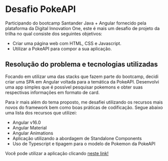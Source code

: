 # Desafio PokeAPI

Participando do bootcamp Santander Java + Angular fornecido pela plataforma da Digital Innovation One, este é mais um desafio de projeto da trilha no qual consiste dos seguintes objetivos:

- Criar uma página web com HTML, CSS e Javascript.
- Utilizar a PokeAPI para compor a sua aplicação.

## Resolução do problema e tecnologias utilizadas

Focando em utilizar uma das stacks que fazem parte do bootcamp, decidi criar uma SPA em Angular voltada para a temática da PokeAPI. Desenvolvi uma app simples que é possível pesquisar pokemons e obter suas respectivas informações em formato de card.

Para ir mais além do tema proposto, me desafiei utilizando os recursos mais novos do framework bem como boas práticas de codificação. Segue abaixo uma lista dos recursos que utilizei:

- Angular v16.0
- Angular Material
- Angular Animations
- Aplicação utilizando a abordagem de Standalone Components
- Uso de Typescript e tipagem para o modelo de Pokemon da PokeAPI

Você pode utilizar a aplicação clicando [neste link!](https://lucasnsf.github.io/desafio-pokedex-dio/)
